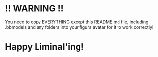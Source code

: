 # !! WARNING !!
You need to copy EVERYTHING except this README.md file, including .bbmodels and any folders into your figura avatar for it to work correctly!

# Happy Liminal'ing!